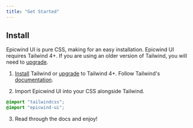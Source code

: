 ```yaml
---
title: "Get Started"
---
```


## Install

Epicwind UI is pure CSS, making for an easy installation. Epicwind UI requires Tailwind 4+. If you are using an older version of Tailwind, you will need to <a href="https://tailwindcss.com/docs/upgrade-guide" target="_blank">upgrade</a>.

1. <a href="https://tailwindcss.com/docs/installation" target="_blank">Install</a> Tailwind or <a href="https://tailwindcss.com/docs/upgrade-guide" target="_blank">upgrade</a> to Tailwind 4+. Follow Tailwind's <a href="https://tailwindcss.com/docs/installation" target="_blank">documentation</a>.

2. Import Epicwind UI into your CSS alongside Tailwind.

```css
@import "tailwindcss";
@import "epicwind-ui";
```

3. Read through the docs and enjoy!
